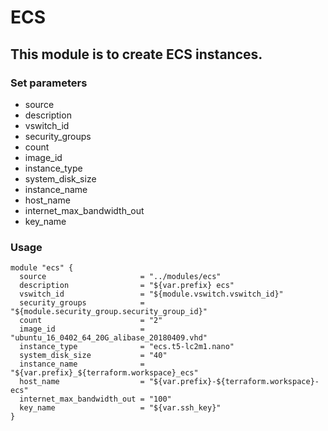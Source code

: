 # ECS

## This module is to create ECS instances.

### Set parameters

* source
* description
* vswitch_id
* security_groups
* count
* image_id
* instance_type
* system_disk_size
* instance_name
* host_name
* internet_max_bandwidth_out
* key_name


### Usage

```
module "ecs" {
  source                     = "../modules/ecs"
  description                = "${var.prefix} ecs"
  vswitch_id                 = "${module.vswitch.vswitch_id}"
  security_groups            = "${module.security_group.security_group_id}"
  count                      = "2"
  image_id                   = "ubuntu_16_0402_64_20G_alibase_20180409.vhd"
  instance_type              = "ecs.t5-lc2m1.nano"
  system_disk_size           = "40"
  instance_name              = "${var.prefix}_${terraform.workspace}_ecs"
  host_name                  = "${var.prefix}-${terraform.workspace}-ecs"
  internet_max_bandwidth_out = "100"
  key_name                   = "${var.ssh_key}"
}
```
